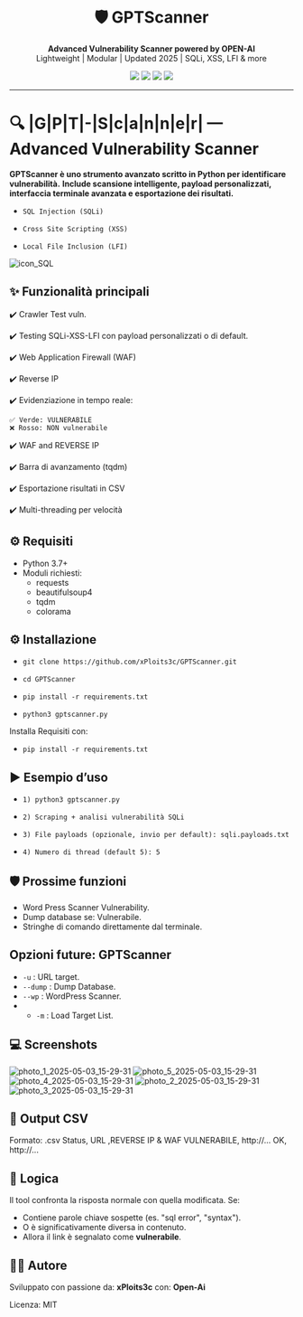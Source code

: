 <h1 align="center">🛡️ GPTScanner</h1>
<p align="center">
  <strong>Advanced Vulnerability Scanner powered by OPEN-AI</strong><br>
  Lightweight | Modular | Updated 2025 | SQLi, XSS, LFI & more
</p>

<p align="center">
  <img src="https://img.shields.io/badge/status-active-success?style=flat-square" />
  <img src="https://img.shields.io/github/license/xPloits3c/GPTScanner?style=flat-square" />
  <img src="https://img.shields.io/github/stars/xPloits3c/GPTScanner?style=social" />
  <img src="https://img.shields.io/github/release/xPloits3c/GPTScanner" />

</p>

---
 

🔍 |G|P|T|-|S|c|a|n|n|e|r| — Advanced Vulnerability Scanner
===================================================
**GPTScanner è uno strumento avanzato scritto in Python per identificare vulnerabilità.**
**Include scansione intelligente, payload personalizzati, interfaccia terminale avanzata e esportazione dei risultati.**
  +     SQL Injection (SQLi)
  +     Cross Site Scripting (XSS)
  +     Local File Inclusion (LFI)
![icon_SQL](https://github.com/user-attachments/assets/922b63de-9adf-44cd-9027-fd1aee6b22a2)

**✨ Funzionalità principali**
--------------------------
  ✔️ Crawler Test vuln.

  ✔️ Testing SQLi-XSS-LFI con payload personalizzati o di default.

  ✔️ Web Application Firewall (WAF)

  ✔️ Reverse IP 

  ✔️ Evidenziazione in tempo reale:

    ✅ Verde: VULNERABILE
    ❌ Rosso: NON vulnerabile

  ✔️ WAF and REVERSE IP

  ✔️ Barra di avanzamento (tqdm)

  ✔️ Esportazione risultati in CSV

  ✔️ Multi-threading per velocità

**⚙️ Requisiti**
-------------
  - Python 3.7+
  - Moduli richiesti:
    - requests
    - beautifulsoup4
    - tqdm
    - colorama

## ⚙️ Installazione
  +     git clone https://github.com/xPloits3c/GPTScanner.git
  +     cd GPTScanner
  +     pip install -r requirements.txt
  +     python3 gptscanner.py

Installa Requisiti con:
  +     pip install -r requirements.txt

**▶️ Esempio d’uso**
----------------
  +     1) python3 gptscanner.py
  +     2) Scraping + analisi vulnerabilità SQLi
  +     3) File payloads (opzionale, invio per default): sqli.payloads.txt
  +     4) Numero di thread (default 5): 5

**🛡️ Prossime funzioni**
---------------------
  - Word Press Scanner Vulnerability.
  - Dump database se: Vulnerabile.
  - Stringhe di comando direttamente dal terminale.

**Opzioni future: GPTScanner**
----------------
  - `-u` : URL target.
  - `--dump` : Dump Database.
  - `--wp` : WordPress Scanner.
  - - `-m` : Load Target List.

**💻 Screenshots**
--------------------------
![photo_1_2025-05-03_15-29-31](https://github.com/user-attachments/assets/a8dd9565-c6e9-4420-87c3-fde6af8b4be8)
![photo_5_2025-05-03_15-29-31](https://github.com/user-attachments/assets/1b5b5b7e-fe19-4d24-8fd0-d0c914cdb28e)
![photo_4_2025-05-03_15-29-31](https://github.com/user-attachments/assets/6d7c394a-50b9-43f6-91cb-20e38411edd5)
![photo_2_2025-05-03_15-29-31](https://github.com/user-attachments/assets/a2994e83-ca21-4925-bb1e-6bfaa868266e)
![photo_3_2025-05-03_15-29-31](https://github.com/user-attachments/assets/1957b754-32ae-4384-bb64-68d1d038a328)

**📝 Output CSV**
--------------
Formato: .csv
Status, URL ,REVERSE IP & WAF
VULNERABILE, http://...
OK, http://...

**🧠 Logica**
----------
Il tool confronta la risposta normale con quella modificata. Se:
  - Contiene parole chiave sospette (es. "sql error", "syntax").
  - O è significativamente diversa in contenuto.
  - Allora il link è segnalato come **vulnerabile**.

**👨‍💻 Autore**
-----------
Sviluppato con passione da: **xPloits3c** con: **Open-Ai**

Licenza: MIT

